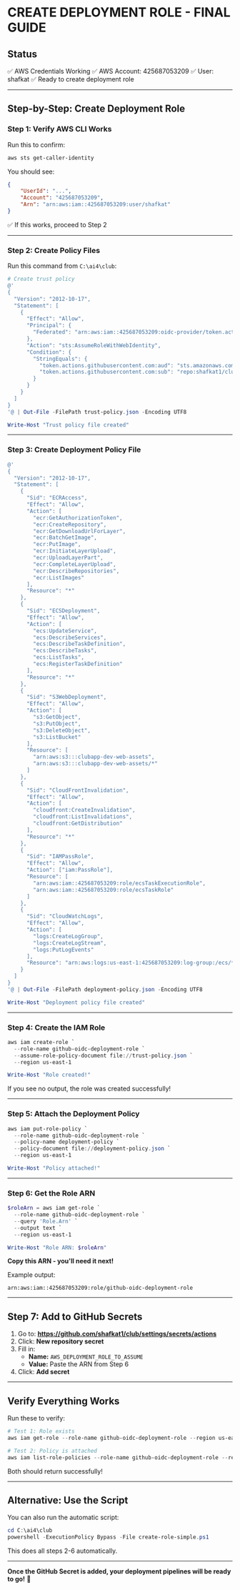 # CREATE DEPLOYMENT ROLE - FINAL GUIDE

## Status
✅ AWS Credentials Working
✅ AWS Account: 425687053209
✅ User: shafkat
✅ Ready to create deployment role

---

## Step-by-Step: Create Deployment Role

###  Step 1: Verify AWS CLI Works

Run this to confirm:
```powershell
aws sts get-caller-identity
```

You should see:
```json
{
    "UserId": "...",
    "Account": "425687053209",
    "Arn": "arn:aws:iam::425687053209:user/shafkat"
}
```

✅ If this works, proceed to Step 2

---

### Step 2: Create Policy Files

Run this command from `C:\ai4\club`:

```powershell
# Create trust policy
@'
{
  "Version": "2012-10-17",
  "Statement": [
    {
      "Effect": "Allow",
      "Principal": {
        "Federated": "arn:aws:iam::425687053209:oidc-provider/token.actions.githubusercontent.com"
      },
      "Action": "sts:AssumeRoleWithWebIdentity",
      "Condition": {
        "StringEquals": {
          "token.actions.githubusercontent.com:aud": "sts.amazonaws.com",
          "token.actions.githubusercontent.com:sub": "repo:shafkat1/club:ref:refs/heads/main"
        }
      }
    }
  ]
}
'@ | Out-File -FilePath trust-policy.json -Encoding UTF8

Write-Host "Trust policy file created"
```

---

### Step 3: Create Deployment Policy File

```powershell
@'
{
  "Version": "2012-10-17",
  "Statement": [
    {
      "Sid": "ECRAccess",
      "Effect": "Allow",
      "Action": [
        "ecr:GetAuthorizationToken",
        "ecr:CreateRepository",
        "ecr:GetDownloadUrlForLayer",
        "ecr:BatchGetImage",
        "ecr:PutImage",
        "ecr:InitiateLayerUpload",
        "ecr:UploadLayerPart",
        "ecr:CompleteLayerUpload",
        "ecr:DescribeRepositories",
        "ecr:ListImages"
      ],
      "Resource": "*"
    },
    {
      "Sid": "ECSDeployment",
      "Effect": "Allow",
      "Action": [
        "ecs:UpdateService",
        "ecs:DescribeServices",
        "ecs:DescribeTaskDefinition",
        "ecs:DescribeTasks",
        "ecs:ListTasks",
        "ecs:RegisterTaskDefinition"
      ],
      "Resource": "*"
    },
    {
      "Sid": "S3WebDeployment",
      "Effect": "Allow",
      "Action": [
        "s3:GetObject",
        "s3:PutObject",
        "s3:DeleteObject",
        "s3:ListBucket"
      ],
      "Resource": [
        "arn:aws:s3:::clubapp-dev-web-assets",
        "arn:aws:s3:::clubapp-dev-web-assets/*"
      ]
    },
    {
      "Sid": "CloudFrontInvalidation",
      "Effect": "Allow",
      "Action": [
        "cloudfront:CreateInvalidation",
        "cloudfront:ListInvalidations",
        "cloudfront:GetDistribution"
      ],
      "Resource": "*"
    },
    {
      "Sid": "IAMPassRole",
      "Effect": "Allow",
      "Action": ["iam:PassRole"],
      "Resource": [
        "arn:aws:iam::425687053209:role/ecsTaskExecutionRole",
        "arn:aws:iam::425687053209:role/ecsTaskRole"
      ]
    },
    {
      "Sid": "CloudWatchLogs",
      "Effect": "Allow",
      "Action": [
        "logs:CreateLogGroup",
        "logs:CreateLogStream",
        "logs:PutLogEvents"
      ],
      "Resource": "arn:aws:logs:us-east-1:425687053209:log-group:/ecs/*"
    }
  ]
}
'@ | Out-File -FilePath deployment-policy.json -Encoding UTF8

Write-Host "Deployment policy file created"
```

---

### Step 4: Create the IAM Role

```powershell
aws iam create-role `
  --role-name github-oidc-deployment-role `
  --assume-role-policy-document file://trust-policy.json `
  --region us-east-1

Write-Host "Role created!"
```

If you see no output, the role was created successfully!

---

### Step 5: Attach the Deployment Policy

```powershell
aws iam put-role-policy `
  --role-name github-oidc-deployment-role `
  --policy-name deployment-policy `
  --policy-document file://deployment-policy.json `
  --region us-east-1

Write-Host "Policy attached!"
```

---

### Step 6: Get the Role ARN

```powershell
$roleArn = aws iam get-role `
  --role-name github-oidc-deployment-role `
  --query 'Role.Arn' `
  --output text `
  --region us-east-1

Write-Host "Role ARN: $roleArn"
```

**Copy this ARN - you'll need it next!**

Example output:
```
arn:aws:iam::425687053209:role/github-oidc-deployment-role
```

---

## Step 7: Add to GitHub Secrets

1. Go to: **https://github.com/shafkat1/club/settings/secrets/actions**
2. Click: **New repository secret**
3. Fill in:
   - **Name:** `AWS_DEPLOYMENT_ROLE_TO_ASSUME`
   - **Value:** Paste the ARN from Step 6
4. Click: **Add secret**

---

## Verify Everything Works

Run these to verify:

```powershell
# Test 1: Role exists
aws iam get-role --role-name github-oidc-deployment-role --region us-east-1

# Test 2: Policy is attached
aws iam list-role-policies --role-name github-oidc-deployment-role --region us-east-1
```

Both should return successfully!

---

## Alternative: Use the Script

You can also run the automatic script:

```powershell
cd C:\ai4\club
powershell -ExecutionPolicy Bypass -File create-role-simple.ps1
```

This does all steps 2-6 automatically.

---

**Once the GitHub Secret is added, your deployment pipelines will be ready to go!** 🚀

